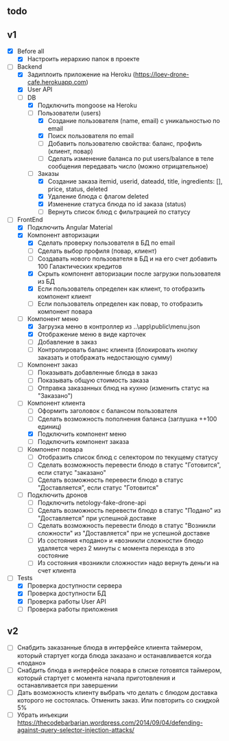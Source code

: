 ## todo

## v1
- [x] Before all
    - [x] Настроить иерархию папок в проекте
- [ ] Backend
    - [x] Задиплоить приложение на Heroku (https://loev-drone-cafe.herokuapp.com)
    - [x] User API
	- [ ] DB
		- [x] Подключить mongoose на Heroku
		- [ ] Пользователи (users)
			- [x] Создание пользователя (name, email) с уникальностью по email
			- [x] Поиск пользователя по email
			- [ ] Добавить пользователю свойства: баланс, профиль (клиент, повар)
			- [ ] Сделать изменение баланса по put users/balance в теле сообщения передавать число (можно отрицательное)
		- [ ] Заказы
			- [x] Создание заказа itemid, userid, dateadd, title, ingredients: [], price, status, deleted
			- [x] Удаление блюда с флагом deleted
			- [x] Изменение статуса блюда по id заказа (status)
			- [ ] Вернуть список блюд с фильтрацией по статусу
- [ ] FrontEnd
	- [x] Подключить Angular Material
	- [x] Компонент авторизации
		- [x] Сделать проверку пользователя в БД по email
		- [ ] Сделать выбор профиля (повар, клиент)
		- [ ] Создавать нового пользователя в БД и на его счет добавить 100 Галактических кредитов
		- [x] Скрыть компонент авторизации после загрузки пользователя из БД
		- [x] Если пользователь определен как клиент, то отобразить компонент клиент
		- [ ] Если пользователь определен как повар, то отобразить компонент повара
	- [ ] Компонент меню
		- [x] Загрузка меню в контроллер из ..\app\public\menu.json
		- [x] Отображение меню в виде карточек
		- [ ] Добавление в заказ
		- [ ] Контролировать баланс клиента (блокировать кнопку заказать и отображать недостающую сумму)
	- [ ] Компонент заказ
		- [ ] Показывать добавленные блюда в заказ
		- [ ] Показывать общую стоимость заказа
		- [ ] Отправка заказанных блюд на кухню (изменить статус на "Заказано")
	- [ ] Компонент клиента	
		- [ ] Оформить заголовок с балансом пользователя
		- [ ] Сделать возможность пополнения баланса (заглушка ++100 единиц)
		- [x] Подключить компонент меню
		- [ ] Подключить компонент заказа
	- [ ] Компонент повара
		- [ ] Отобразить список блюд с селектором по текущему статусу
		- [ ] Сделать возможность перевести блюдо в статус "Готовится", если статус "заказано"
		- [ ] Сделать возможность перевести блюдо в статус "Доставляется", если статус "Готовится"
	- [ ] Подключить дронов
		- [ ] Подключить netology-fake-drone-api
		- [ ] Сделать возможность перевести блюдо в статус "Подано" из "Доставляется" при успешной доставке
		- [ ] Сделать возможность перевести блюдо в статус "Возникли сложности" из "Доставляется" при не успешной доставке
		- [ ] Из состояния «подано» и «возникли сложности» блюдо удаляется через 2 минуты с момента перехода в это состояние
		- [ ] Из состояния «возникли сложности» надо вернуть деньги на счет клиента

- [ ] Tests
	- [x] Проверка доступности сервера
	- [x] Проверка доступности БД
	- [x] Проверка работы User API
	- [ ] Проверка работы приложения

## v2
- [ ] Снабдить заказанные блюда в интерфейсе клиента таймером, который стартует когда блюда заказано и останавливается когда «подано»
- [ ] Снабдить блюда в интерфейсе повара в списке готовятся таймером, который стартует с момента начала приготовления и останавливается при завершении
- [ ] Дать возможность клиенту выбрать что делать с блюдом доставка которого не состоялась. Отменить заказ. Или повторить со скидкой 5%
- [ ] Убрать инъекции https://thecodebarbarian.wordpress.com/2014/09/04/defending-against-query-selector-injection-attacks/